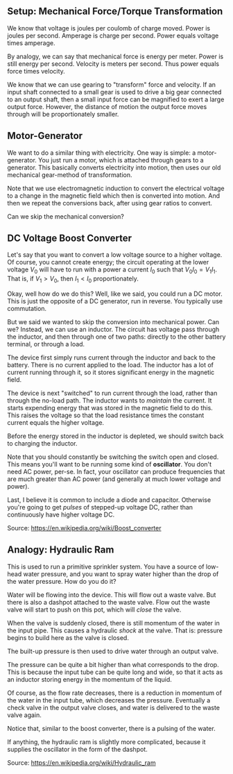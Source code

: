 ## Setup: Mechanical Force/Torque Transformation

We know that voltage is joules per coulomb of charge moved. Power is
joules per second. Amperage is charge per second. Power equals voltage
times amperage.

By analogy, we can say that mechanical force is energy per meter. Power
is still energy per second. Velocity is meters per second. Thus power
equals force times velocity.

We know that we can use gearing to "transform" force and velocity. If an
input shaft connected to a small gear is used to drive a big gear
connected to an output shaft, then a small input force can be magnified
to exert a large output force. However, the distance of motion the
output force moves through will be proportionately smaller.

## Motor-Generator

We want to do a similar thing with electricity. One way is simple: a
motor-generator. You just run a motor, which is attached through gears
to a generator. This basically converts electricity into motion, then
uses our old mechanical gear-method of transformation.

Note that we use electromagnetic induction to convert the electrical
voltage to a change in the magnetic field which then is converted into
motion. And then we repeat the conversions back, after using gear ratios
to convert.

Can we skip the mechanical conversion?

## DC Voltage Boost Converter

Let's say that you want to convert a low voltage source to a higher
voltage. Of course, you cannot create energy; the circuit operating at
the lower voltage $V_0$ will have to run with a power a current $I_0$
such that $V_0 I_0 = V_1 I_1$. That is, if $V_1 > V_0$, then $I_1 <
I_0$ proportionately.

Okay, well how do we do this? Well, like we said, you could run a DC
motor. This is just the opposite of a DC generator, run in reverse. You
typically use commutation.

But we said we wanted to skip the conversion into mechanical power. Can
we? Instead, we can use an inductor. The circuit has voltage pass
through the inductor, and then through one of two paths: directly to the
other battery terminal, or through a load.

The device first simply runs current through the inductor and back to
the battery. There is no current applied to the load. The inductor has a
lot of current running through it, so it stores significant energy in
the magnetic field.

The device is next "switched" to run current through the load, rather
than through the no-load path. The inductor wants to _maintain_ the
current. It starts expending energy that was stored in the magnetic
field to do this. This raises the voltage so that the load resistance
times the constant current equals the higher voltage.

Before the energy stored in the inductor is depleted, we should switch
back to charging the inductor.

Note that you should constantly be switching the switch open and closed.
This means you'll want to be running some kind of **oscillator**. You
don't need AC power, per-se. In fact, your oscillator can produce
frequencies that are much greater than AC power (and generally at much
lower voltage and power).

Last, I believe it is common to include a diode and capacitor. Otherwise
you're going to get _pulses_ of stepped-up voltage DC, rather than
continuously have higher voltage DC.

Source: https://en.wikipedia.org/wiki/Boost_converter

## Analogy: Hydraulic Ram

This is used to run a primitive sprinkler system. You have a source of
low-head water pressure, and you want to spray water higher than the
drop of the water pressure. How do you do it?

Water will be flowing into the device. This will flow out a waste valve.
But there is also a dashpot attached to the waste valve. Flow out the
waste valve will start to push on this pot, which will _close_ the
valve.

When the valve is suddenly closed, there is still momentum of the water
in the input pipe. This causes a hydraulic _shock_ at the valve. That
is: pressure begins to build here as the valve is closed.

The built-up pressure is then used to drive water through an output
valve.

The pressure can be quite a bit higher than what corresponds to the
drop. This is because the input tube can be quite long and wide, so that
it acts as an inductor storing energy in the momentum of the liquid.

Of course, as the flow rate decreases, there is a reduction in momentum
of the water in the input tube, which decreases the pressure. Eventually
a check valve in the output valve closes, and water is delivered to the
waste valve again.

Notice that, similar to the boost converter, there is a pulsing of the
water.

If anything, the hydraulic ram is slightly more complicated, because it
supplies the oscillator in the form of the dashpot.

Source: https://en.wikipedia.org/wiki/Hydraulic_ram
